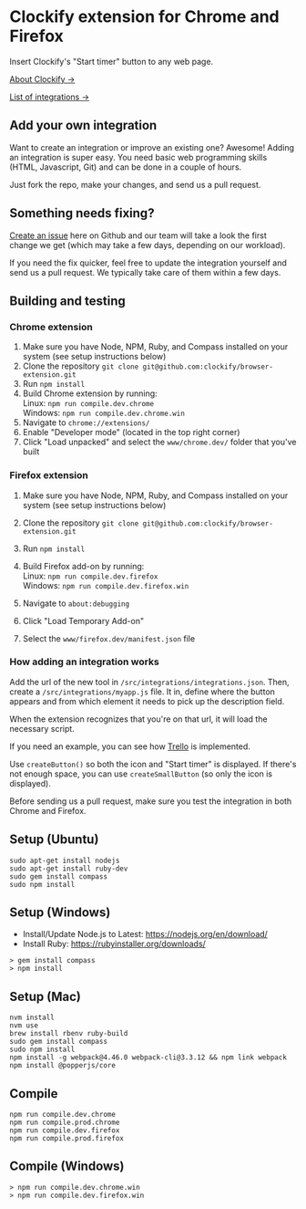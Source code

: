 # Clockify extension for Chrome and Firefox

Insert Clockify's "Start timer" button to any web page. 

[About Clockify →](https://clockify.me)

[List of integrations →](https://clockify.me/integrations)

## Add your own integration

Want to create an integration or improve an existing one? Awesome! Adding an integration is super easy. You need basic web programming skills (HTML, Javascript, Git) and can be done in a couple of hours.

Just fork the repo, make your changes, and send us a pull request. 

## Something needs fixing?

[Create an issue](https://github.com/clockify/browser-extension/issues) here on Github and our team will take a look the first change we get (which may take a few days, depending on our workload).

If you need the fix quicker, feel free to update the integration yourself and send us a pull request. We typically take care of them within a few days.



## Building and testing

### Chrome extension

1. Make sure you have Node, NPM, Ruby, and Compass installed on your system (see setup instructions below)
2. Clone the repository `git clone git@github.com:clockify/browser-extension.git`
3. Run `npm install`
4. Build Chrome extension by running:<br>
 Linux: `npm run compile.dev.chrome`<br>
 Windows: `npm run compile.dev.chrome.win`
5. Navigate to `chrome://extensions/`
6. Enable "Developer mode" (located in the top right corner)
7. Click "Load unpacked" and select the `www/chrome.dev/` folder that you've built


### Firefox extension

1. Make sure you have Node, NPM, Ruby, and Compass installed on your system (see setup instructions below)
2. Clone the repository `git clone git@github.com:clockify/browser-extension.git`
3. Run `npm install`
4. Build Firefox add-on by running:<br>
Linux: `npm run compile.dev.firefox`<br>
Windows: `npm run compile.dev.firefox.win`

5. Navigate to `about:debugging`
6. Click "Load Temporary Add-on"
7. Select the `www/firefox.dev/manifest.json` file

### How adding an integration works

Add the url of the new tool in `/src/integrations/integrations.json`. Then, create a `/src/integrations/myapp.js` file. It in, define where the button appears and from which element it needs to pick up the description field. 

When the extension recognizes that you're on that url, it will load the necessary script. 

If you need an example, you can see how [Trello](/src/integrations/trello.js) is implemented.

Use `createButton()` so both the icon and "Start timer" is displayed. If there's not enough space, you can use `createSmallButton` (so only the icon is displayed).

Before sending us a pull request, make sure you test the integration in both Chrome and Firefox.
 


## Setup (Ubuntu)
```
sudo apt-get install nodejs
sudo apt-get install ruby-dev
sudo gem install compass
sudo npm install
```
## Setup (Windows)

- Install/Update Node.js to Latest: https://nodejs.org/en/download/
- Install Ruby: https://rubyinstaller.org/downloads/
```
> gem install compass
> npm install
```

## Setup (Mac)
```
nvm install
nvm use
brew install rbenv ruby-build
sudo gem install compass
sudo npm install
npm install -g webpack@4.46.0 webpack-cli@3.3.12 && npm link webpack
npm install @popperjs/core
```

## Compile
```
npm run compile.dev.chrome
npm run compile.prod.chrome
npm run compile.dev.firefox
npm run compile.prod.firefox
```

## Compile (Windows)
```
> npm run compile.dev.chrome.win
> npm run compile.dev.firefox.win
```
